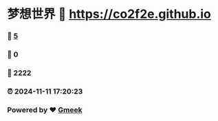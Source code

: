 # 梦想世界 :link: https://co2f2e.github.io 
### :page_facing_up: [5](https://co2f2e.github.io/tag.html) 
### :speech_balloon: 0 
### :hibiscus: 2222 
### :alarm_clock: 2024-11-11 17:20:23 
### Powered by :heart: [Gmeek](https://github.com/Meekdai/Gmeek)
